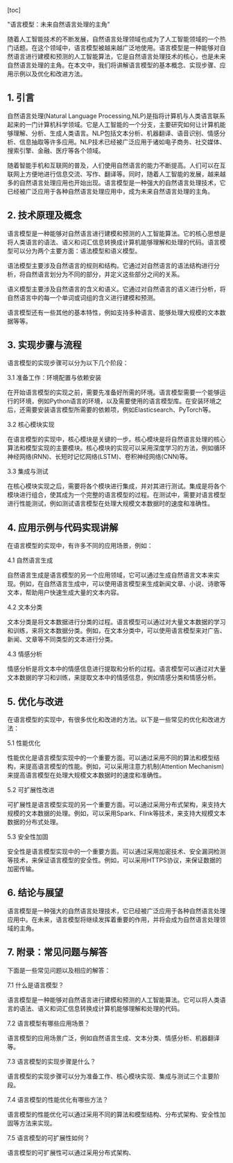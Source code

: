 
[toc]                    
                
                
"语言模型：未来自然语言处理的主角"

随着人工智能技术的不断发展，自然语言处理领域也成为了人工智能领域的一个热门话题。在这个领域中，语言模型被越来越广泛地使用。语言模型是一种能够对自然语言进行建模和预测的人工智能算法，它是自然语言处理技术的核心，也是未来自然语言处理的主角。在本文中，我们将讲解语言模型的基本概念、实现步骤、应用示例以及优化和改进方法。

## 1. 引言

自然语言处理(Natural Language Processing,NLP)是指将计算机与人类语言联系起来的一门计算机科学领域。它是人工智能的一个分支，主要研究如何让计算机能够理解、分析、生成人类语言。NLP包括文本分析、机器翻译、语音识别、情感分析、信息抽取等许多应用。NLP技术已经被广泛应用于诸如电子商务、社交媒体、搜索引擎、金融、医疗等各个领域。

随着智能手机和互联网的普及，人们使用自然语言的能力不断提高。人们可以在互联网上方便地进行信息交流、写作、翻译等。同时，随着人工智能的发展，越来越多的自然语言处理应用也开始出现。语言模型是一种强大的自然语言处理技术，它已经被广泛应用于各种自然语言处理应用中，成为未来自然语言处理的主角。

## 2. 技术原理及概念

语言模型是一种能够对自然语言进行建模和预测的人工智能算法。它的核心思想是将人类语言的语法、语义和词汇信息转换成计算机能够理解和处理的代码。语言模型可以分为两个主要方面：语法模型和语义模型。

语法模型主要涉及自然语言的规则和结构。它通过对自然语言的语法结构进行分析，将自然语言划分为不同的部分，并定义这些部分之间的关系。

语义模型主要涉及自然语言的含义和语义。它通过对自然语言的语义进行分析，将自然语言中的每一个单词或词组的含义进行建模和预测。

语言模型还有一些其他的基本特性，例如支持多种语言、能够处理大规模的文本数据等等。

## 3. 实现步骤与流程

语言模型的实现步骤可以分为以下几个阶段：

3.1 准备工作：环境配置与依赖安装

在开始语言模型的实现之前，需要先准备好所需的环境。语言模型需要一个能够运行的环境，例如Python语言的环境，以及需要使用的语言模型库。在安装环境之后，还需要安装语言模型所需要的依赖项，例如Elasticsearch、PyTorch等。

3.2 核心模块实现

在语言模型的实现中，核心模块是关键的一步。核心模块是将自然语言处理的核心算法和模型实现的主要模块。核心模块的实现可以采用深度学习的方法，例如循环神经网络(RNN)、长短时记忆网络(LSTM)、卷积神经网络(CNN)等。

3.3 集成与测试

在核心模块实现之后，需要将各个模块进行集成，并对其进行测试。集成是将各个模块进行组合，使其成为一个完整的语言模型的过程。在测试中，需要对语言模型进行性能测试，例如测试语言模型在处理大规模文本数据时的速度和准确性。

## 4. 应用示例与代码实现讲解

在语言模型的实现中，有许多不同的应用场景，例如：

4.1 自然语言生成

自然语言生成是语言模型的另一个应用领域，它可以通过生成自然语言文本来实现。例如，在自然语言生成中，可以使用语言模型来生成新闻文章、小说、诗歌等文本，帮助用户快速生成大量的文本内容。

4.2 文本分类

文本分类是将文本数据进行分类的过程。语言模型可以通过对大量文本数据的学习和训练，来将文本数据分类。例如，在文本分类中，可以使用语言模型来对广告、新闻、文章等不同类型的文本进行分类。

4.3 情感分析

情感分析是将文本中的情感信息进行提取和分析的过程。语言模型可以通过对大量文本数据的学习和训练，来提取文本中的情感信息，例如情感分类和情感分析。

## 5. 优化与改进

在语言模型的实现中，有很多优化和改进的方法。以下是一些常见的优化和改进方法：

5.1 性能优化

性能优化是语言模型实现中的一个重要方面。可以通过采用不同的算法和模型结构，来提高语言模型的性能。例如，可以采用注意力机制(Attention Mechanism)来提高语言模型在处理大规模文本数据时的速度和准确性。

5.2 可扩展性改进

可扩展性是语言模型实现的另一个重要方面。可以通过采用分布式架构，来支持大规模的文本数据的处理。例如，可以采用Spark、Flink等技术，来支持大规模文本数据的分布式处理。

5.3 安全性加固

安全性是语言模型实现中的一个重要方面。可以通过采用加密技术、安全漏洞检测等技术，来保证语言模型的安全性。例如，可以采用HTTPS协议，来保证数据的加密传输。

## 6. 结论与展望

语言模型是一种强大的自然语言处理技术，它已经被广泛应用于各种自然语言处理应用中。在未来，语言模型将继续发挥着重要的作用，并将会成为自然语言处理领域的主角。

## 7. 附录：常见问题与解答

下面是一些常见问题以及相应的解答：

7.1 什么是语言模型？

语言模型是一种能够对自然语言进行建模和预测的人工智能算法。它可以将人类语言的语法、语义和词汇信息转换成计算机能够理解和处理的代码。

7.2 语言模型有哪些应用场景？

语言模型的应用场景广泛，例如自然语言生成、文本分类、情感分析、机器翻译等。

7.3 语言模型的实现步骤是什么？

语言模型的实现步骤可以分为准备工作、核心模块实现、集成与测试三个主要阶段。

7.4 语言模型的性能优化有哪些方法？

语言模型的性能优化可以通过采用不同的算法和模型结构、分布式架构、安全性加固等方法来实现。

7.5 语言模型的可扩展性如何？

语言模型的可扩展性可以通过采用分布式架构、

